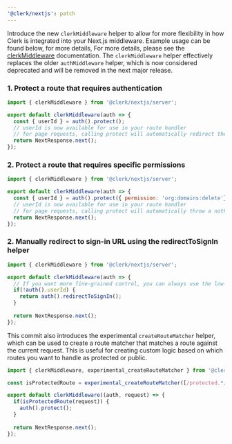 ```yaml
---
'@clerk/nextjs': patch
---
```


Introduce the new `clerkMiddleware` helper to allow for more flexibility in how Clerk is integrated into your Next.js middleware. Example usage can be found below, for more details, For more details, please see the [clerkMiddleware](https://clerk.com/docs/references/nextjs/clerkMiddleware) documentation.
The `clerkMiddleware` helper effectively replaces the older `authMiddleware` helper, which is now considered deprecated and will be removed in the next major release.

### 1. Protect a route that requires authentication

```js
import { clerkMiddleware } from '@clerk/nextjs/server';

export default clerkMiddleware(auth => {
  const { userId } = auth().protect();
  // userId is now available for use in your route handler
  // for page requests, calling protect will automatically redirect the user to the sign-in URL if they are not authenticated
  return NextResponse.next();
});
```


### 2. Protect a route that requires specific permissions

```js
import { clerkMiddleware } from '@clerk/nextjs/server';

export default clerkMiddleware(auth => {
  const { userId } = auth().protect({ permission: 'org:domains:delete'});
  // userId is now available for use in your route handler
  // for page requests, calling protect will automatically throw a notFound error if the user does not have the required permissions
  return NextResponse.next();
});
```

### 2. Manually redirect to sign-in URL using the redirectToSignIn helper

```js
import { clerkMiddleware } from '@clerk/nextjs/server';

export default clerkMiddleware(auth => {
  // If you want more fine-grained control, you can always use the low-level redirectToSignIn helper
  if(!auth().userId) {
    return auth().redirectToSignIn();
  }
  
  return NextResponse.next();
});
```

This commit also introduces the experimental `createRouteMatcher` helper, which can be used to create a route matcher that matches a route against the current request. This is useful for creating custom logic based on which routes you want to handle as protected or public.

```js
import { clerkMiddleware, experimental_createRouteMatcher } from '@clerk/nextjs/server';

const isProtectedRoute = experimental_createRouteMatcher([/protected.*/]);

export default clerkMiddleware((auth, request) => {
  if(isProtectedRoute(request)) {
    auth().protect();
  }
  
  return NextResponse.next();
});
```
